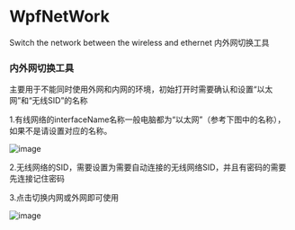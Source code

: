 # WpfNetWork
Switch the network  between the wireless and ethernet 
内外网切换工具
### 内外网切换工具
主要用于不能同时使用外网和内网的环境，初始打开时需要确认和设置“以太网”和“无线SID”的名称

1.有线网络的interfaceName名称一般电脑都为“以太网”（参考下图中的名称），如果不是请设置对应的名称。

![image](https://user-images.githubusercontent.com/11383609/218991450-f48d3b31-af05-4dac-9ce0-5ee4b39eb5aa.png)


2.无线网络的SID，需要设置为需要自动连接的无线网络SID，并且有密码的需要先连接记住密码

3.点击切换内网或外网即可使用

![image](https://user-images.githubusercontent.com/11383609/218657797-764a4b90-1b2b-4b94-a46e-c397303ccd0a.png)
